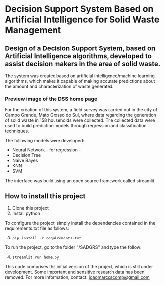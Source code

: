 # Decision Support System Based on Artificial Intelligence for Solid Waste Management

## Design of a Decision Support System, based on Artificial Intelligence algorithms, developed to assist decision makers in the area of solid waste.

The system was created based on artificial intelligence/machine learning algorithms, which makes it capable of making accurate predictions about the amount and characterization of waste generated.

### Preview image of the DSS home page

For the creation of this system, a field survey was carried out in the city of Campo Grande, Mato Grosso do Sul, where data regarding the generation of solid waste in 158 households were collected. The collected data were used to build prediction models through regression and classification techniques.

The following models were developed:

* Neural Network - for regression -
* Decision Tree
* Naive Bayes
* KNN
* SVM

The interface was build using an open source framework called streamlit.

## How to install this project

1. Clone this project
2. Install python

To configure the project, simply install the dependencies contained in the requirements.txt file as follows:

3. `pip install -r requirements.txt`

To run the project, go to the folder "/SADGRS" and type the follow:

4. `streamlit run home.py`

This code comprises the initial version of the project, which is still under development.
Some important and sensitive research data has been removed. For more information, contact:
joaomarcoscomp@gmail.com